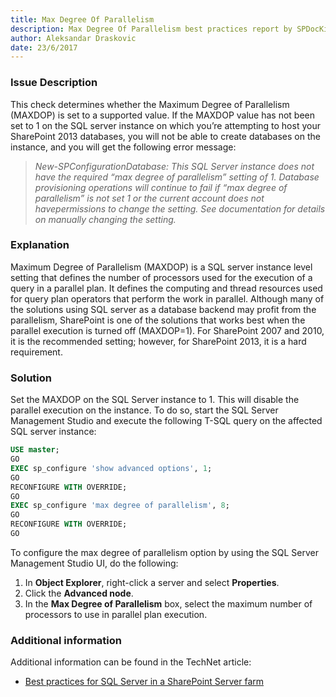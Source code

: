 ```yaml
---
title: Max Degree Of Parallelism 
description: Max Degree Of Parallelism best practices report by SPDocKit determines whether the Maximum Degree of Parallelism (MAXDOP) is set to a supported value.
author: Aleksandar Draskovic 
date: 23/6/2017
---
```

### Issue Description
This check determines whether the Maximum Degree of Parallelism (MAXDOP) is set to a supported value. If the MAXDOP value has not been set to 1 on the SQL server instance on which you’re attempting to host your SharePoint 2013 databases, you will not be able to create databases on the instance, and you will get the following error message:
>*New-SPConfigurationDatabase: This SQL Server instance does not have the required “max degree of parallelism” setting of 1.* *Database provisioning operations will continue to fail if “max degree of parallelism” is not set 1 or the current account does not havepermissions to change the setting. See documentation for details on manually changing the setting.*
### Explanation
Maximum Degree of Parallelism (MAXDOP) is a SQL server instance level setting that defines the number of processors used for the execution of a query in a parallel plan. It defines the computing and thread resources used for query plan operators that perform the work in parallel. Although many of the solutions using SQL server as a database backend may profit from the parallelism, SharePoint is one of the solutions that works best when the parallel execution is turned off (MAXDOP=1). For SharePoint 2007 and 2010, it is the recommended setting; however, for SharePoint 2013, it is a hard requirement.
### Solution
Set the MAXDOP on the SQL Server instance to 1. This will disable the parallel execution on the instance. To do so, start the SQL Server Management Studio and execute the following T-SQL query on the affected SQL server instance:
```sql
USE master; 
GO 
EXEC sp_configure 'show advanced options', 1; 
GO 
RECONFIGURE WITH OVERRIDE; 
GO 
EXEC sp_configure 'max degree of parallelism', 8; 
GO 
RECONFIGURE WITH OVERRIDE; 
GO
```
To configure the max degree of parallelism option by using the SQL Server Management Studio UI, do the following:
1. In **Object Explorer**, right-click a server and select **Properties**.
2. Click the **Advanced node**.
3. In the **Max Degree of Parallelism** box, select the maximum number of processors to use in parallel plan execution.
### Additional information 
Additional information can be found in the TechNet article:
* [Best practices for SQL Server in a SharePoint Server farm](https://technet.microsoft.com/en-us/library/hh292622.aspx)
